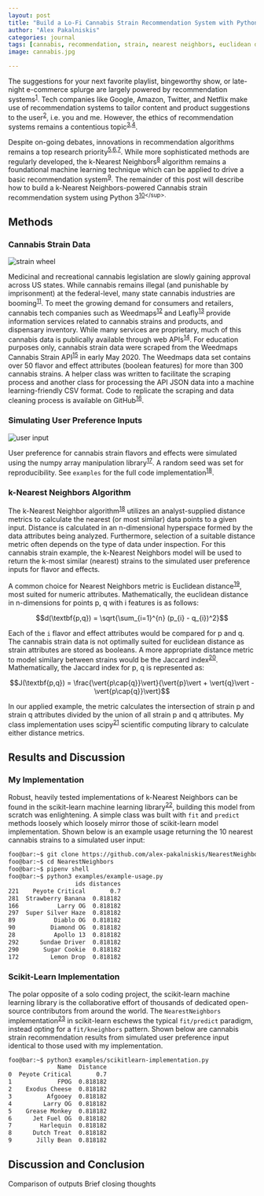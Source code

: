 ```yaml
---
layout: post
title: "Build a Lo-Fi Cannabis Strain Recommendation System with Python"
author: "Alex Pakalniskis"
categories: journal
tags: [cannabis, recommendation, strain, nearest neighbors, euclidean distance, jaccard index, data science, python, pandas, scipy, scikit-learn]
image: cannabis.jpg 

---
```


The suggestions for your next favorite playlist, bingeworthy show, or late-night e-commerce splurge are largely powered by recommendation systems<sup>[1](https://en.wikipedia.org/wiki/Recommender_system)</sup>. Tech companies like Google, Amazon, Twitter, and Netflix make use of recommendation systems to tailor content and product suggestions to the user<sup>[2](https://aisel.aisnet.org/cgi/viewcontent.cgi?article=1146&context=icis2004)</sup>, i.e. you and me. However, the ethics of recommendation systems remains a contentious topic<sup>[3](https://link.springer.com/chapter/10.1007/978-3-642-13226-1_10),[4](https://www.usenix.org/system/files/conference/soups2014/soups14-paper-zhang.pdf)</sup>. 

Despite on-going debates, innovations in recommendation algorithms remains a top research priority<sup>[5](https://link.springer.com/article/10.1007/s12652-018-0928-7),[6](https://www.sciencedirect.com/science/article/pii/S0167923618301970),[7](https://ieeexplore.ieee.org/abstract/document/8616805)</sup>. While more sophisticated methods are regularly developed, the k-Nearest Neighbors<sup>[8](https://en.wikipedia.org/wiki/K-nearest_neighbors_algorithm)</sup> algorithm remains a foundational machine learning technique which can be applied to drive a basic recommendation system<sup>[9](https://www.sciencedirect.com/science/article/pii/S221083271400026X)</sup>. The remainder of this post will describe how to build a k-Nearest Neighbors-powered Cannabis strain recommendation system using Python 3<sup>[10](https://en.wikipedia.org/wiki/Python_(programming_language))</sup>.

## Methods
### Cannabis Strain Data
![strain wheel](https://resize.mantisadnetwork.com/mantis-ad-network/image/fetch/w_500,q_75,c_limit,f_jpg/http://uploads.medicaljane.com/wp-content/uploads/2016/06/flavorwheel.png)

Medicinal and recreational cannabis legislation are slowly gaining approval across US states. While cannabis remains illegal (and punishable by imprisonment) at the federal-level, many state cannabis industries are booming<sup>[11](https://www.ocregister.com/2020/03/10/california-passes-1-billion-in-cannabis-tax-revenue-two-years-after-launching-legal-market/)</sup>. To meet the growing demand for consumers and retailers, cannabis tech companies such as Weedmaps<sup>[12](https://weedmaps.com/)</sup> and Leafly<sup>[13](https://www.leafly.com/)</sup> provide information services related to cannabis strains and products, and dispensary inventory. While many services are proprietary, much of this cannabis data is publically available through web APIs<sup>[14](https://en.wikipedia.org/wiki/Web_API)</sup>. For education purposes only, cannabis strain data were scraped from the Weedmaps Cannabis Strain API<sup>[15](https://api-g.weedmaps.com/wm/v1/strains)</sup> in early May 2020. The Weedmaps data set contains over 50 flavor and effect attributes (boolean features) for more than 300 cannabis strains. A helper class was written to facilitate the scraping process and another class for processing the API JSON data into a machine learning-friendly CSV format. Code to replicate the scraping and data cleaning process is available on GitHub<sup>[16](https://github.com/Build-Week-Med-Cabinet-2-MP/bw-med-cabinet-2-ml/tree/master/code)</sup>.

### Simulating User Preference Inputs
![user input](https://public-media.interaction-design.org/images/ux-daily/56e2cfdabdb9e.jpg)

User preference for cannabis strain flavors and effects were simulated using the numpy array manipulation library<sup>[17](https://numpy.org/)</sup>. A random seed was set for reproducibility. See `examples` for the full code implementation<sup>[18](https://github.com/alex-pakalniskis/NearestNeighbors/tree/master/examples)</sup>.

### k-Nearest Neighbors Algorithm

The k-Nearest Neighbor algorithm<sup>[18](http://scholarpedia.org/article/K-nearest_neighbor)</sup> utilizes an analyst-supplied distance metrics to calculate the nearest (or most similar) data points to a given input. Distance is calculated in an n-dimensional hyperspace formed by the data attributes being analyzed. Furthermore, selection of a suitable distance metric often depends on the type of data under inspection. For this cannabis strain example, the k-Nearest Neighbors model will be used to return the k-most similar (nearest) strains to the simulated user preference inputs for flavor and effects.

A common choice for Nearest Neighbors metric is Euclidean distance<sup>[19](https://en.wikipedia.org/wiki/Euclidean_distance)</sup>, most suited for numeric attributes. Mathematically, the euclidean distance in n-dimensions for points p, q with i features is as follows:

$$d(\textbf{p,q}) = \sqrt{\sum_{i=1}^{n} (p_{i} - q_{i})^2}$$

Each of the `i` flavor and effect attributes would be compared for p and q. The cannabis strain data is not optimally suited for euclidean distance as strain attributes are stored as booleans. A more appropriate distance metric to model similary between strains would be the Jaccard index<sup>[20](https://en.wikipedia.org/wiki/Jaccard_index)</sup>. Mathematically, the Jaccard index for p, q is represented as:

$$J(\textbf{p,q}) = \frac{\vert{p\cap{q}}\vert}{\vert{p}\vert + \vert{q}\vert - \vert{p\cap{q}}\vert}$$ 

In our applied example, the metric calculates the intersection of strain p and strain q attributes divided by the union of all strain p and q attributes. My class implementation uses scipy<sup>[21](https://docs.scipy.org/doc/scipy/reference/spatial.distance.html)</sup> scientific computing library to calculate either distance metrics. 

## Results and Discussion
### My Implementation
Robust, heavily tested implementations of k-Nearest Neighbors can be found in the scikit-learn machine learning library<sup>[22](https://scikit-learn.org/stable/)</sup>, building this model from scratch was enlightening. A simple class was built with `fit` and `predict` methods loosely which loosely mirror those of scikit-learn model implementation. Shown below is an example usage returning the 10 nearest cannabis strains to a simulated user input:

```bash
foo@bar:~$ git clone https://github.com/alex-pakalniskis/NearestNeighbors.git
foo@bar:~$ cd NearestNeighbors
foo@bar:~$ pipenv shell
foo@bar:~$ python3 examples/example-usage.py
                   ids distances
221    Peyote Critical       0.7
281  Strawberry Banana  0.818182
166           Larry OG  0.818182
297  Super Silver Haze  0.818182
89           Diablo OG  0.818182
90          Diamond OG  0.818182
28           Apollo 13  0.818182
292      Sundae Driver  0.818182
290       Sugar Cookie  0.818182
172         Lemon Drop  0.818182
```

### Scikit-Learn Implementation

The polar opposite of a solo coding project, the scikit-learn machine learning library is the collaborative effort of thousands of dedicated open-source contributors from around the world. The `NearestNeighbors` implementation<sup>[23](https://scikit-learn.org/stable/modules/generated/sklearn.neighbors.NearestNeighbors.html#sklearn.neighbors.NearestNeighbors)</sup> in scikit-learn eschews the typical `fit/predict` paradigm, instead opting for a `fit/kneighbors` pattern. Shown below are cannabis strain recommendation results from simulated user preference input identical to those used with my implementation. 

```bash
foo@bar:~$ python3 examples/scikitlearn-implementation.py
              Name  Distance
0  Peyote Critical       0.7
1             FPOG  0.818182
2    Exodus Cheese  0.818182
3          Afgooey  0.818182
4         Larry OG  0.818182
5    Grease Monkey  0.818182
6      Jet Fuel OG  0.818182
7        Harlequin  0.818182
8      Dutch Treat  0.818182
9       Jilly Bean  0.818182
```

## Discussion and Conclusion
Comparison of outputs
Brief closing thoughts
